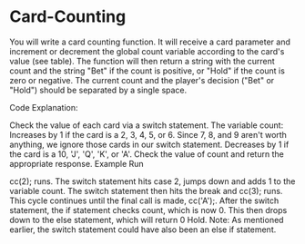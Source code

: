 # Card-Counting

You will write a card counting function. It will receive a card parameter and increment or decrement the global count variable according to the card's value (see table). The function will then return a string with the current count and the string "Bet" if the count is positive, or "Hold" if the count is zero or negative. The current count and the player's decision ("Bet" or "Hold") should be separated by a single space.

Code Explanation:

Check the value of each card via a switch statement.
The variable count:
Increases by 1 if the card is a 2, 3, 4, 5, or 6.
Since 7, 8, and 9 aren't worth anything, we ignore those cards in our switch statement.
Decreases by 1 if the card is a 10, 'J', 'Q', 'K', or 'A'.
Check the value of count and return the appropriate response.
Example Run

cc(2); runs.
The switch statement hits case 2, jumps down and adds 1 to the variable count.
The switch statement then hits the break and cc(3); runs.
This cycle continues until the final call is made, cc('A');.
After the switch statement, the if statement checks count, which is now 0.
This then drops down to the else statement, which will return 0 Hold.
Note: As mentioned earlier, the switch statement could have also been an else if statement.
